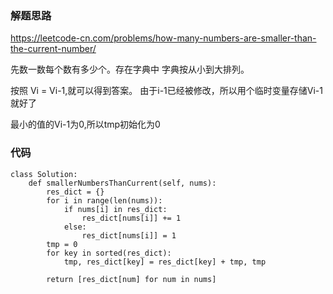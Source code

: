 ### 解题思路

https://leetcode-cn.com/problems/how-many-numbers-are-smaller-than-the-current-number/

先数一数每个数有多少个。存在字典中
字典按从小到大排列。

按照 Vi = Vi-1,就可以得到答案。
由于i-1已经被修改，所以用个临时变量存储Vi-1就好了

最小的值的Vi-1为0,所以tmp初始化为0

### 代码

```python3
class Solution:
    def smallerNumbersThanCurrent(self, nums):
        res_dict = {}
        for i in range(len(nums)):
            if nums[i] in res_dict:
                res_dict[nums[i]] += 1
            else:
                res_dict[nums[i]] = 1
        tmp = 0
        for key in sorted(res_dict):
            tmp, res_dict[key] = res_dict[key] + tmp, tmp

        return [res_dict[num] for num in nums]
```
